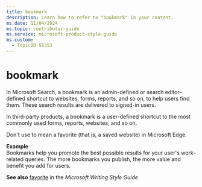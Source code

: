 ```yaml
---
title: bookmark
description: Learn how to refer to "bookmark" in your content.
ms.date: 11/04/2024
ms.topic: contributor-guide
ms.service: microsoft-product-style-guide
ms.custom:
  - TopicID 51353
---
```



# bookmark

In Microsoft Search, a bookmark is an admin-defined or search editor–defined shortcut to websites, forms, reports, and so on, to help users find them. These search results are delivered to signed-in users​.

In third-party products, a bookmark is a user-defined shortcut to the most commonly used forms, reports, websites, and so on.

Don't use to mean a favorite (that is, a saved website) in Microsoft Edge.

**Example**  
Bookmarks help you promote the best possible results for your user's work-related queries. The more bookmarks you publish, the more value and benefit you add for users.​

**See also** [favorite](/style-guide/a-z-word-list-term-collections/f/favorite) in the *Microsoft Writing Style Guide*